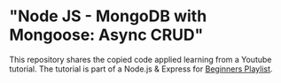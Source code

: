 # "Node JS - MongoDB with Mongoose: Async CRUD"

This repository shares the copied code applied learning from a Youtube tutorial. The tutorial is part of a Node.js & Express for [Beginners Playlist](https://youtu.be/AWlLhRQJvtw).
